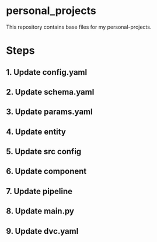 # personal_projects
This repository contains base files for my personal-projects.

# Steps
## 1. Update config.yaml
## 2. Update schema.yaml
## 3. Update params.yaml
## 4. Update entity
## 5. Update src config
## 6. Update component
## 7. Update pipeline
## 8. Update main.py
## 9. Update dvc.yaml
